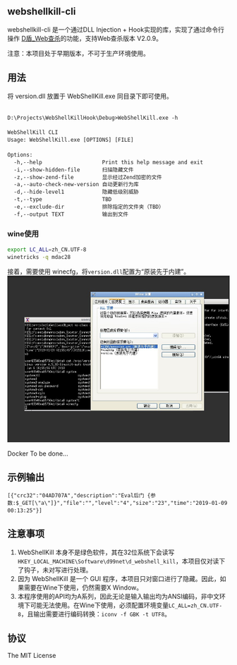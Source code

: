 ## webshellkill-cli

webshellkill-cli 是一个通过DLL Injection + Hook实现的库，实现了通过命令行操作 [D盾_Web查杀](http://www.d99net.net/)的功能，支持Web查杀版本 V2.0.9。

注意：本项目处于早期版本，不可于生产环境使用。

## 用法

将 version.dll 放置于 WebShellKill.exe 同目录下即可使用。
```txt

D:\Projects\WebShellKillHook\Debug>WebShellKill.exe -h

WebShellKill CLI
Usage: WebShellKill.exe [OPTIONS] [FILE]

Options:
  -h,--help                   Print this help message and exit
  -i,--show-hidden-file       扫描隐藏文件
  -z,--show-zend-file         显示经过Zend加密的文件
  -a,--auto-check-new-version 自动更新行为库
  -d,--hide-level1            隐藏低级别威胁
  -t,--type                   TBD
  -e,--exclude-dir            排除指定的文件夹（TBD）
  -f,--output TEXT            输出到文件

```
### wine使用

```bash
export LC_ALL=zh_CN.UTF-8
winetricks -q mdac28
```

接着，需要使用 winecfg，将``version.dll``配置为“原装先于内建”。
![wine1](Images/wine-1.jpg)

Docker To be done...

## 示例输出

``[{"crc32":"04AD707A","description":"Eval后门 {参数:$_GET[\"a\"]}","file":"","level":"4","size":"23","time":"2019-01-09 00:13:25"}]``

## 注意事项

1. WebShellKill 本身不是绿色软件，其在32位系统下会读写``HKEY_LOCAL_MACHINE\Software\d99net\d_webshell_kill``，本项目仅对读下了钩子，未对写进行处理。
2. 因为 WebShellKill 是一个 GUI 程序，本项目只对窗口进行了隐藏。因此，如果需要在Wine下使用，仍然需要X Window。
3. 本程序使用的API均为A系列，因此无论是输入输出均为ANSI编码，非中文环境下可能无法使用。在Wine下使用，必须配置环境变量``LC_ALL=zh_CN.UTF-8``，且输出需要进行编码转换：``iconv -f GBK -t UTF8``。

## 协议
The MIT License